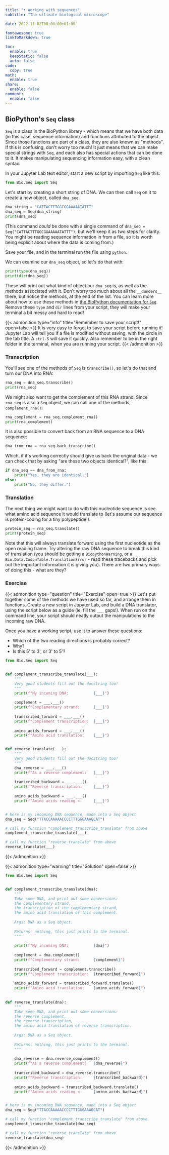 ```yaml
---
title: "• Working with sequences"
subtitle: "The ultimate biological microscope"

date: 2022-11-02T00:00:00+01:00

fontawesome: true
linkToMarkdown: true

toc:
  enable: true
  keepStatic: false
  auto: false
code:
  copy: true
math:
  enable: true
share:
  enable: false
comment:
  enable: false
---
```



## BioPython's `Seq` class

`Seq` is a class in the BioPython library - which means that we have both data (in this case, sequence information) and functions attributed to the object. Since those functions are part of a class, they are also known as "methods". If this is confusing, don't worry too much! It just means that we can make special strings with `Seq`, and each also has special actions that can be done to it. It makes manipulating sequencing information easy, with a clean syntax. 

In your Jupyter Lab text editor, start a new script by importing `Seq` like this:

```python
from Bio.Seq import Seq
```

Let's start by creating a short string of DNA. We can then call `Seq` on it to create a new object, called `dna_seq`. 

```python
dna_string = "CATTACTTTGGCGGAAAAATATTT"
dna_seq = Seq(dna_string)
print(dna_seq)
```

(This command _could_ be done with a single command of `dna_seq = Seq("CATTACTTTGGCGGAAAAATATTT")`, but we'll keep it as two steps for clarity. You might be reading sequence information in from a file, so it is worth being explicit about where the data is coming from.)

Save your file, and in the terminal run the file using `python`. 

We can examine our `dna_seq` object, so let's do that with:

```python
print(type(dna_seq))
print(dir(dna_seq))
```

These will print out what kind of object our `dna_seq` is, as well as the methods associated with it. Don't worry too much about all the `__dunders__` there, but notice the methods, at the end of the list. You can learn more about how to use these methods in [the BioPython documentation for `Seq`](https://biopython.org/wiki/Seq). Remove these `type` and `dir` lines from your script, they will make your terminal a bit messy and hard to read!

{{< admonition type="info" title="Remember to save your script!" open=false >}}
It is very easy to forget to save your script before running it! Jupyter Lab will tell you if a file is modified without saving, with the circle in the tab title. A `ctrl-S` will save it quickly. Also remember to be in the right folder in the terminal, when you are running your script.
{{< /admonition >}}

### Transcription

You'll see one of the methods of `Seq` is `transcribe()`, so let's do that and turn our DNA into RNA:

```python
rna_seq = dna_seq.transcribe()
print(rna_seq)
```

We might also want to get the complement of this RNA strand. Since `rna_seq` is also a `Seq` object, we can call one of the methods, `complement_rna()`:

```python
rna_complement = rna_seq.complement_rna()
print(rna_complement)
```

It is also possible to convert back from an RNA sequence to a DNA sequence:

```python
dna_from_rna = rna_seq.back_transcribe()
```

Which, if it's working correctly should give us back the original data - we can check that by asking "are these two objects identical?", like this:

```python
if dna_seq == dna_from_rna:
    print("Yes, they are identical.")
else:
    print("No, they differ.")
```

### Translation
The next thing we might want to do with this nucleotide sequence is see what amino acid sequence it would translate to (let's assume our sequence is protein-coding for a tiny polypeptide!). 

```python
protein_seq = rna_seq.translate()
print(protein_seq)
```

Note that this will always translate forward using the first nucleotide as the open reading frame. Try altering the raw DNA sequence to break this kind of translation (you should be getting a `BiopythonWarning`, or a `Bio.Data.CodonTable.TranslationError` - read these tracebacks and pick out the important information it is giving you). There are two primary ways of doing this - what are they?

### Exercise
{{< admonition type="question" title="Exercise" open=true >}}
Let's put together some of the methods we have used so far, and arrange them in functions. Create a new script in Jupyter Lab, and build a DNA translator, using the script below as a guide (ie, fill the `___` gaps!). When run on the command line, your script should neatly output the manipulations to the incoming raw DNA.

Once you have a working script, use it to answer these questions:
- Which of the two reading directions is probably correct?
- Why?
- Is this 5' to 3', or 3' to 5'?

```python
from Bio.Seq import Seq


def complement_transcribe_translate(___):
    """
    Very good students fill out the docstring too! 
    """
    print(f"My incoming DNA:           {___}")
    
    complement = ___.___()
    print(f"Complementary strand:      {___}")
    
    transcribed_forward = ___.___()
    print(f"Complement transcription:  {___}")
    
    amino_acids_forward = ___.___()
    print(f"Amino acid translation:    {___}")


def reverse_translate(___):
    """
    Very good students fill out the docstring too! 
    """
    dna_reverse = ___.___()
    print(f"As a reverse complement:   {___}")
    
    transcribed_backward = ___.___()
    print(f"Reverse transcription:     {___}")
    
    amino_acids_backward = ___.___()
    print(f"Amino acids reading <-     {___}")


# here is my incoming DNA sequence, made into a Seq object
dna_seq = Seq("TTACCAAAAACCCCTTTGGGAAAGCAT")

# call my function "complement_transcribe_translate" from above
complement_transcribe_translate(___)

# call my function "reverse_translate" from above
reverse_translate(___)
```
{{< /admonition >}}

{{< admonition type="warning" title="Solution" open=false >}}
```python
from Bio.Seq import Seq


def complement_transcribe_translate(dna):
    """
    Take some DNA, and print out some conversions:
    the complementary strand,
    the transcription of the complementary strand,
    the amino acid translation of this complement.
    
    Args: DNA as a Seq object.
    
    Returns: nothing, this just prints to the terminal.
    """
    
    print(f"My incoming DNA:           {dna}")
    
    complement = dna.complement()
    print(f"Complementary strand:      {complement}")
    
    transcribed_forward = complement.transcribe()
    print(f"Complement transcription:  {transcribed_forward}")
    
    amino_acids_forward = transcribed_forward.translate()
    print(f"Amino acid translation:    {amino_acids_forward}")
    
    
def reverse_translate(dna):
    """
    Take some DNA, and print out some conversions:
    the reverse complement,
    the reverse transcription,
    the amino acid translation of reverse transcription.
    
    Args: DNA as a Seq object.
    
    Returns: nothing, this just prints to the terminal.
    """
    
    dna_reverse = dna.reverse_complement()
    print(f"As a reverse complement:   {dna_reverse}")
    
    transcribed_backward = dna_reverse.transcribe()
    print(f"Reverse transcription:     {transcribed_backward}")
    
    amino_acids_backward = transcribed_backward.translate()
    print(f"Amino acids reading <-     {amino_acids_backward}")


# here is my incoming DNA sequence, made into a Seq object
dna_seq = Seq("TTACCAAAAACCCCTTTGGGAAAGCAT")

# call my function "complement_transcribe_translate" from above
complement_transcribe_translate(dna_seq)

# call my function "reverse_translate" from above
reverse_translate(dna_seq)
```
{{< /admonition >}}

